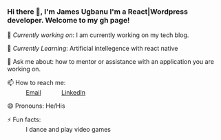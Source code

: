 <!--
**JamesUgbanu/jamesugbanu** is a ✨ _special_ ✨ repository because its `README.md` (this file) appears on your GitHub profile.

Here are some ideas to get you started:

- 🔭 I’m currently working on ...
- 🌱 I’m currently learning ...
- 👯 I’m looking to collaborate on ...
- 🤔 I’m looking for help with ...
- 💬 Ask me about ...
- 📫 How to reach me: ...
- 😄 Pronouns: ...
- ⚡ Fun fact: ...
-->
### Hi there 👋, I'm James Ugbanu I'm a React|Wordpress developer. Welcome to my gh page! <br>
🔭 *Currently working on*: I am currently working on my tech blog.<br>


🌱 *Currently Learning*: Artificial intellegence with react native<br>

💬 Ask me about: how to mentor or assistance with an application you are working on. <br>


📫 How to reach me: <br>
&nbsp;&nbsp;&nbsp;&nbsp;&nbsp;&nbsp;&nbsp;&nbsp;&nbsp;&nbsp; [Email](jamesugbanu@gmail.com)
&nbsp;&nbsp;&nbsp;&nbsp;&nbsp;&nbsp;&nbsp;&nbsp;&nbsp;&nbsp; [LinkedIn](https://linkedin.com/in/james-ugbanu)

😄 Pronouns: He/His <br>

⚡ Fun facts:<br>
&nbsp;&nbsp;&nbsp;&nbsp;&nbsp;&nbsp;&nbsp;&nbsp;&nbsp;&nbsp; I dance and play video games
<br>
